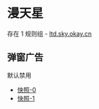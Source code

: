 # 漫天星

存在 1 规则组 - [ltd.sky.okay.cn](/src/apps/ltd.sky.okay.cn.ts)

## 弹窗广告

默认禁用

- [快照-0](https://i.gkd.li/import/13625479)
- [快照-1](https://i.gkd.li/import/13759331)
